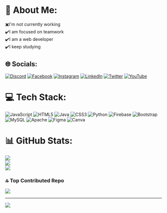# 💫 About Me:
✖️I'm not currently working<br>✔️I am focused on teamwork<br>✔️I am a web developer<br>✔️I keep studying


## 🌐 Socials:
[![Discord](https://img.shields.io/badge/Discord-%237289DA.svg?logo=discord&logoColor=white)](https://discord.gg/https://discord.gg/66Gr2VFTTJ) [![Facebook](https://img.shields.io/badge/Facebook-%231877F2.svg?logo=Facebook&logoColor=white)](https://facebook.com/FaridRa123) [![Instagram](https://img.shields.io/badge/Instagram-%23E4405F.svg?logo=Instagram&logoColor=white)](https://instagram.com/_faridra_) [![LinkedIn](https://img.shields.io/badge/LinkedIn-%230077B5.svg?logo=linkedin&logoColor=white)](https://linkedin.com/in/ramirez-arancibia-farid-169a7b276) [![Twitter](https://img.shields.io/badge/Twitter-%231DA1F2.svg?logo=Twitter&logoColor=white)](https://twitter.com/FaridRamirezA) [![YouTube](https://img.shields.io/badge/YouTube-%23FF0000.svg?logo=YouTube&logoColor=white)](https://youtube.com/@ramirezarancibiafarid3087) 

# 💻 Tech Stack:
![JavaScript](https://img.shields.io/badge/javascript-%23323330.svg?style=for-the-badge&logo=javascript&logoColor=%23F7DF1E) ![HTML5](https://img.shields.io/badge/html5-%23E34F26.svg?style=for-the-badge&logo=html5&logoColor=white) ![Java](https://img.shields.io/badge/java-%23ED8B00.svg?style=for-the-badge&logo=java&logoColor=white) ![CSS3](https://img.shields.io/badge/css3-%231572B6.svg?style=for-the-badge&logo=css3&logoColor=white) ![Python](https://img.shields.io/badge/python-3670A0?style=for-the-badge&logo=python&logoColor=ffdd54) ![Firebase](https://img.shields.io/badge/firebase-%23039BE5.svg?style=for-the-badge&logo=firebase) ![Bootstrap](https://img.shields.io/badge/bootstrap-%23563D7C.svg?style=for-the-badge&logo=bootstrap&logoColor=white) ![MySQL](https://img.shields.io/badge/mysql-%2300f.svg?style=for-the-badge&logo=mysql&logoColor=white) ![Apache](https://img.shields.io/badge/apache-%23D42029.svg?style=for-the-badge&logo=apache&logoColor=white) 	![Figma](https://img.shields.io/badge/figma-%23F24E1E.svg?style=for-the-badge&logo=figma&logoColor=white) ![Canva](https://img.shields.io/badge/Canva-%2300C4CC.svg?style=for-the-badge&logo=Canva&logoColor=white)
# 📊 GitHub Stats:
![](https://github-readme-stats.vercel.app/api?username=Farid324&theme=radical&hide_border=false&include_all_commits=true&count_private=false)<br/>
![](https://github-readme-streak-stats.herokuapp.com/?user=Farid324&theme=radical&hide_border=false)<br/>
![](https://github-readme-stats.vercel.app/api/top-langs/?username=Farid324&theme=radical&hide_border=false&include_all_commits=true&count_private=false&layout=compact)

### 🔝 Top Contributed Repo
![](https://github-contributor-stats.vercel.app/api?username=Farid324&limit=5&theme=alduin&combine_all_yearly_contributions=true)

---
[![](https://visitcount.itsvg.in/api?id=Farid324&icon=1&color=1)](https://visitcount.itsvg.in)

<!-- Proudly created with GPRM ( https://gprm.itsvg.in ) -->
